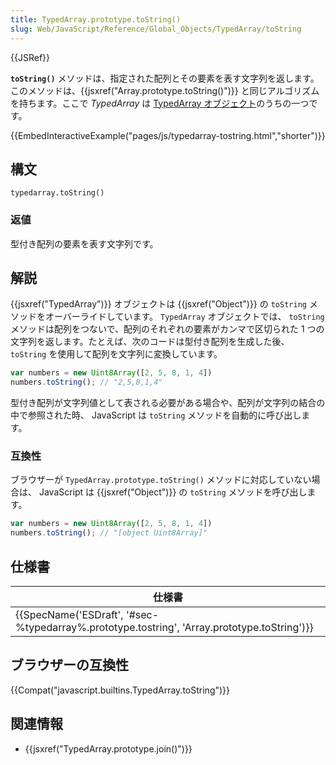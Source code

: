 ```yaml
---
title: TypedArray.prototype.toString()
slug: Web/JavaScript/Reference/Global_Objects/TypedArray/toString
---
```

{{JSRef}}

**`toString()`** メソッドは、指定された配列とその要素を表す文字列を返します。このメソッドは、{{jsxref("Array.prototype.toString()")}} と同じアルゴリズムを持ちます。ここで _TypedArray_ は [TypedArray オブジェクト](/ja/docs/Web/JavaScript/Reference/Global_Objects/TypedArray#TypedArray_objects)のうちの一つです。

{{EmbedInteractiveExample("pages/js/typedarray-tostring.html","shorter")}}

## 構文

```
typedarray.toString()
```

### 返値

型付き配列の要素を表す文字列です。

## 解説

{{jsxref("TypedArray")}} オブジェクトは {{jsxref("Object")}} の `toString` メソッドをオーバーライドしています。 `TypedArray` オブジェクトでは、 `toString` メソッドは配列をつないで、配列のそれぞれの要素がカンマで区切られた 1 つの文字列を返します。たとえば、次のコードは型付き配列を生成した後、 `toString` を使用して配列を文字列に変換しています。

```js
var numbers = new Uint8Array([2, 5, 8, 1, 4])
numbers.toString(); // "2,5,8,1,4"
```

型付き配列が文字列値として表される必要がある場合や、配列が文字列の結合の中で参照された時、 JavaScript は `toString` メソッドを自動的に呼び出します。

### 互換性

ブラウザーが `TypedArray.prototype.toString()` メソッドに対応していない場合は、 JavaScript は {{jsxref("Object")}} の `toString` メソッドを呼び出します。

```js
var numbers = new Uint8Array([2, 5, 8, 1, 4])
numbers.toString(); // "[object Uint8Array]"
```

## 仕様書

| 仕様書                                                                                                                   |
| ------------------------------------------------------------------------------------------------------------------------ |
| {{SpecName('ESDraft', '#sec-%typedarray%.prototype.tostring', 'Array.prototype.toString')}} |

## ブラウザーの互換性

{{Compat("javascript.builtins.TypedArray.toString")}}

## 関連情報

- {{jsxref("TypedArray.prototype.join()")}}

